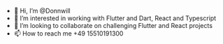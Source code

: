 - 👋 Hi, I’m @Donnwill
- 👀 I’m interested in working with Flutter and Dart, React and Typescript 
- 💞️ I’m looking to collaborate on challenging Flutter and React projects
- 📫 How to reach me +49 15510191300

<!---
Donnwill/Donnwill is a ✨ special ✨ repository because its `README.md` (this file) appears on your GitHub profile.
You can click the Preview link to take a look at your changes.
--->
